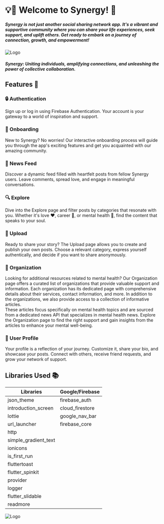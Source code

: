 # 💡🚀 Welcome to Synergy! 🌟

##### Synergy is not just another social sharing network app. It's a vibrant and supportive community where you can share your life experiences, seek support, and uplift others. Get ready to embark on a journey of connection, growth, and empowerment!

![Logo](https://github.com/AmitLY21/Synergy/assets/62396197/52dd1ebe-4f9a-4e01-8574-a53b8d715c55)

##### Synergy: Uniting individuals, amplifying connections, and unleashing the power of collective collaboration.
## Features 🎉

### 🔒 Authentication
Sign up or log in using Firebase Authentication. Your account is your gateway to a world of inspiration and support.

### 🚀 Onboarding
New to Synergy? No worries! Our interactive onboarding process will guide you through the app's exciting features and get you acquainted with our amazing community.

### 📰 News Feed
Discover a dynamic feed filled with heartfelt posts from fellow Synergy users. Leave comments, spread love, and engage in meaningful conversations.

### 🔍 Explore
Dive into the Explore page and filter posts by categories that resonate with you. Whether it's love ❤️, career 💼, or mental health 🧠, find the content that speaks to your soul.

### 📸 Upload
Ready to share your story? The Upload page allows you to create and publish your own posts. Choose a relevant category, express yourself authentically, and decide if you want to share anonymously.

### 🏢 Organization
Looking for additional resources related to mental health? Our Organization page offers a curated list of organizations that provide valuable support and information. Each organization has its dedicated page with comprehensive details about their services, contact information, and more.
In addition to the organizations, we also provide access to a collection of informative articles.</br>These articles focus specifically on mental health topics and are sourced from a dedicated news API that specializes in mental health news.
Explore the Organization page to find the right support and gain insights from the articles to enhance your mental well-being.
### 👥 User Profile
Your profile is a reflection of your journey. Customize it, share your bio, and showcase your posts. Connect with others, receive friend requests, and grow your network of support.
## Libraries Used 📚

| Libraries           | Google/Firebase    |
| ------------------- | ------------------ |
| json_theme          | firebase_auth      |
| introduction_screen | cloud_firestore    |
| lottie              | google_nav_bar     |
| url_launcher        | firebase_core      |
| http                |                    |
| simple_gradient_text|                    |
| ionicons            |                    |
| is_first_run        |                    |
| fluttertoast        |                    |
| flutter_spinkit     |                    |
| provider            |                    |
| logger              |                    |
| flutter_slidable    |                    |
| readmore            |                    |

![Logo](https://github.com/AmitLY21/AmitLY21/assets/62396197/3ca2cdac-c34b-4146-b557-b08cef8eed11)

